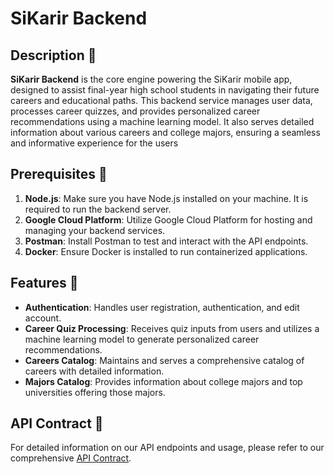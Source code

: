 # SiKarir Backend

## Description 👋

**SiKarir Backend** is the core engine powering the SiKarir mobile app, designed to assist final-year high school students in navigating their future careers and educational paths. This backend service manages user data, processes career quizzes, and provides personalized career recommendations using a machine learning model. It also serves detailed information about various careers and college majors, ensuring a seamless and informative experience for the users


## Prerequisites 🚀

1. **Node.js**: Make sure you have Node.js installed on your machine. It is required to run the backend server.
2. **Google Cloud Platform**:  Utilize Google Cloud Platform for hosting and managing your backend services.
3. **Postman**: Install Postman to test and interact with the API endpoints.
4. **Docker**: Ensure Docker is installed to run containerized applications.

## Features 📱

- **Authentication**: Handles user registration, authentication, and edit account.
- **Career Quiz Processing**:  Receives quiz inputs from users and utilizes a machine learning model to generate personalized career recommendations.
- **Careers Catalog**: Maintains and serves a comprehensive catalog of careers with detailed information.
- **Majors Catalog**: Provides information about college majors and top universities offering those majors.

## API Contract 👏
For detailed information on our API endpoints and usage, please refer to our comprehensive [API Contract](https://github.com/SiKarir/api-contract.git).

